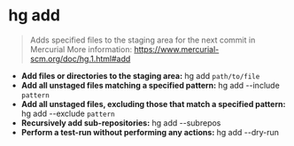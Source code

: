 # hg add
> Adds specified files to the staging area for the next commit in Mercurial
> More information: <https://www.mercurial-scm.org/doc/hg.1.html#add>
- **Add files or directories to the staging area:**
hg add `path/to/file`
- **Add all unstaged files matching a specified pattern:**
hg add --include `pattern`
- **Add all unstaged files, excluding those that match a specified pattern:**
hg add --exclude `pattern`
- **Recursively add sub-repositories:**
hg add --subrepos
- **Perform a test-run without performing any actions:**
hg add --dry-run
